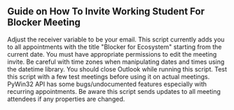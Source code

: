 ## Guide on How To Invite Working Student For Blocker Meeting
Adjust the receiver variable to be your email.
This script currently adds you to all appointments with the title "Blocker for Ecosystem" starting from the current date.
You must have appropriate permissions to edit the meeting invite.
Be careful with time zones when manipulating dates and times using the datetime library.
You should close Outlook while running this script.
Test this script with a few test meetings before using it on actual meetings.
PyWin32 API has some bugs/undocumented features especially with recurring appointments.
Be aware this script sends updates to all meeting attendees if any properties are changed.